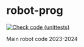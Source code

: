 # robot-prog
[![Check code (unittests)](https://github.com/LudovaTech/robot-prog/actions/workflows/ccmake-unittests.yml/badge.svg)](https://github.com/LudovaTech/robot-prog/actions/workflows/ccmake-unittests.yml)

Main robot code 2023-2024
